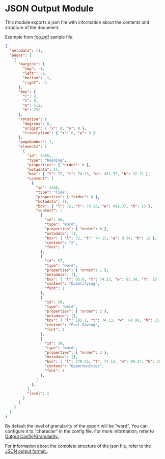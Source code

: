 # JSON Output Module

This module exports a json file with information about the contents and structure of the document.

Example from [foo.pdf](../../../../samples/foo.pdf) sample file:
```json
{
  "metadata": [],
  "pages": [
    {
      "margins": {
        "top": -1,
        "left": -1,
        "bottom": -1,
        "right": -1
      },
      "box": {
        "l": 0,
        "t": 0,
        "w": 612,
        "h": 792
      },
      "rotation": {
        "degrees": 0,
        "origin": { "x": 0, "y": 0 },
        "translation": { "x": 0, "y": 0 }
      },
      "pageNumber": 1,
      "elements": [
        {
          "id": 3555,
          "type": "heading",
          "properties": { "order": 0 },
          "metadata": [],
          "box": { "l": 72, "t": 74.13, "w": 451.37, "h": 32.22 },
          "content": [
            {
              "id": 3466,
              "type": "line",
              "properties": { "order": 0 },
              "metadata": [],
              "box": { "l": 72, "t": 74.13, "w": 451.37, "h": 15 },
              "content": [
                {
                  "id": 56,
                  "type": "word",
                  "properties": { "order": 0 },
                  "metadata": [],
                  "box": { "l": 72, "t": 74.13, "w": 8.34, "h": 15 },
                  "content": "2",
                  "font": 1
                },
                {
                  "id": 57,
                  "type": "word",
                  "properties": { "order": 1 },
                  "metadata": [],
                  "box": { "l": 93.6, "t": 74.13, "w": 83.34, "h": 15 },
                  "content": "Quantifying",
                  "font": 1
                },
                {
                  "id": 58,
                  "type": "word",
                  "properties": { "order": 2 },
                  "metadata": [],
                  "box": { "l": 181.1, "t": 74.13, "w": 84.99, "h": 15 },
                  "content": "Fuel-Saving",
                  "font": 1
                },
                {
                  "id": 59,
                  "type": "word",
                  "properties": { "order": 3 },
                  "metadata": [],
                  "box": { "l": 270.25, "t": 74.13, "w": 98.27, "h": 15 },
                  "content": "Opportunities",
                  "font": 1
                }, 
              ]
            },
          ],
          "level": 1
        }
      ]
    }
  ]
}
```
By default the level of granularity of the export will be "word". You can configure it to "character" in the config file. For more information, refer to [Output Config/Granularity.](../../../../docs/configuration.md#42-Granularity).

For information about the complete structure of the json file, refer to the [JSON output format.](../../../../docs/json-output.md).
